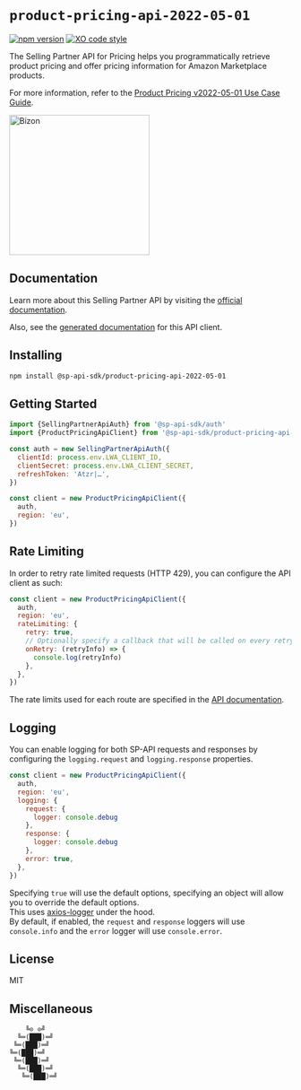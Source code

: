 # `product-pricing-api-2022-05-01`

[![npm version](https://img.shields.io/npm/v/@sp-api-sdk/product-pricing-api-2022-05-01)](https://www.npmjs.com/package/@sp-api-sdk/product-pricing-api-2022-05-01)
[![XO code style](https://img.shields.io/badge/code_style-xo-cyan)](https://github.com/xojs/xo)

The Selling Partner API for Pricing helps you programmatically retrieve product pricing and offer pricing information for Amazon Marketplace products.

For more information, refer to the [Product Pricing v2022-05-01 Use Case Guide](https://developer-docs.amazon.com/sp-api/docs/product-pricing-api-v2022-05-01-use-case-guide).

[<img src="https://files.bizon.solutions/images/logo/bizon-horizontal.png" alt="Bizon" width="250"/>](https://www.bizon.solutions?utm_source=github&utm_medium=readme&utm_campaign=selling-partner-api-sdk)

## Documentation

Learn more about this Selling Partner API by visiting the [official documentation](https://developer-docs.amazon.com/sp-api/docs).

Also, see the [generated documentation](https://bizon.github.io/selling-partner-api-sdk/modules/_sp-api-sdk_product-pricing-api-2022-05-01.html) for this API client.

## Installing

```sh
npm install @sp-api-sdk/product-pricing-api-2022-05-01
```

## Getting Started

```javascript
import {SellingPartnerApiAuth} from '@sp-api-sdk/auth'
import {ProductPricingApiClient} from '@sp-api-sdk/product-pricing-api-2022-05-01'

const auth = new SellingPartnerApiAuth({
  clientId: process.env.LWA_CLIENT_ID,
  clientSecret: process.env.LWA_CLIENT_SECRET,
  refreshToken: 'Atzr|…',
})

const client = new ProductPricingApiClient({
  auth,
  region: 'eu',
})
```

## Rate Limiting

In order to retry rate limited requests (HTTP 429), you can configure the API client as such:

```javascript
const client = new ProductPricingApiClient({
  auth,
  region: 'eu',
  rateLimiting: {
    retry: true,
    // Optionally specify a callback that will be called on every retry.
    onRetry: (retryInfo) => {
      console.log(retryInfo)
    },
  },
})
```

The rate limits used for each route are specified in the [API documentation](https://developer-docs.amazon.com/sp-api/docs).

## Logging

You can enable logging for both SP-API requests and responses by configuring the `logging.request` and `logging.response` properties.

```javascript
const client = new ProductPricingApiClient({
  auth,
  region: 'eu',
  logging: {
    request: {
      logger: console.debug
    },
    response: {
      logger: console.debug
    },
    error: true,
  },
})
```

Specifying `true` will use the default options, specifying an object will allow you to override the default options.  
This uses [axios-logger](https://github.com/hg-pyun/axios-logger) under the hood.  
By default, if enabled, the `request` and `response` loggers will use `console.info` and the `error` logger will use `console.error`.


## License

MIT

## Miscellaneous

```
    ╚⊙ ⊙╝
  ╚═(███)═╝
 ╚═(███)═╝
╚═(███)═╝
 ╚═(███)═╝
  ╚═(███)═╝
   ╚═(███)═╝
```
